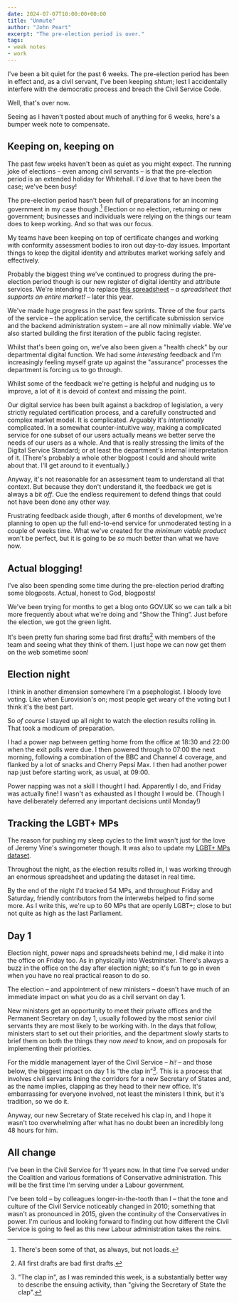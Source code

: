 ```yaml
---
date: 2024-07-07T10:00:00+00:00
title: "Unmute"
author: "John Peart"
excerpt: "The pre-election period is over."
tags:
- week notes
- work
---
```


I've been a bit quiet for the past 6 weeks. The pre-election period has been in effect and, as a civil servant, I've been keeping *shtum*; lest I accidentally interfere with the democratic process and breach the Civil Service Code.

Well, that's over now.

Seeing as I haven't posted about much of anything for 6 weeks, here's a bumper week note to compensate.


## Keeping on, keeping on

The past few weeks haven't been as quiet as you might expect. The running joke of elections – even among civil servants – is that the pre-election period is an extended holiday for Whitehall. I'd *love* that to have been the case; we've been busy!

The pre-election period hasn't been full of preparations for an incoming government in my case though.[^prep] Election or no election, returning or new government; businesses and individuals were relying on the things our team does to keep working. And so that was our focus.

[^prep]: There's been some of that, as always, but not loads.

My teams have been keeping on top of certificate changes and working with conformity assessment bodies to iron out day-to-day issues. Important things to keep the digital identity and attributes market working safely and effectively.

Probably the biggest thing we've continued to progress during the pre-election period though is our new register of digital identity and attribute services. We're intending it to replace [this spreadsheet](https://www.gov.uk/government/publications/list-of-certified-digital-identity-and-attribute-services) – *a spreadsheet that supports an entire market!* – later this year. 

We've made huge progress in the past few sprints. Three of the four parts of the service – the application service, the certificate submission service and the backend administration system – are all now minimally viable. We've also started building the first iteration of the public facing register.

Whilst that's been going on, we've also been given a "health check" by our departmental digital function. We had some *interesting* feedback and I'm increasingly feeling myself grate up against the "assurance" processes the department is forcing us to go through. 

Whilst some of the feedback we're getting is helpful and nudging us to improve, a lot of it is devoid of context and missing the point. 

Our digital service has been built against a backdrop of legislation, a very strictly regulated certification process, and a carefully constructed and complex market model. It is complicated. Arguably it's *intentionally* complicated. In a somewhat counter-intuitive way, making a complicated service for one subset of our users actually means we better serve the needs of our users as a whole. And that is really stressing the limits of the Digital Service Standard; or at least the department's internal interpretation of it. (There's probably a whole other blogpost I could and should write about that. I'll get around to it eventually.)

Anyway, it's not reasonable for an assessment team to understand all that context. But because they don't understand it, the feedback we get is always a bit *off*. Cue the endless requirement to defend things that could not have been done any other way.

Frustrating feedback aside though, after 6 months of development, we're planning to open up the full end-to-end service for unmoderated testing in a couple of weeks time. What we've created for the *minimum viable product* won't be perfect, but it is going to be *so* much better than what we have now.


## Actual blogging!

I've also been spending some time during the pre-election period drafting some blogposts. Actual, honest to God, blogposts! 

We've been trying for months to get a blog onto GOV.UK so we can talk a bit more frequently about what we're doing and “Show the Thing”. Just before the election, we got the green light. 

It's been pretty fun sharing some bad first drafts[^bfd] with members of the team and seeing what they think of them. I just hope we can now get them on the web sometime soon!

[^bfd]: All first drafts are bad first drafts.


## Election night

I think in another dimension somewhere I'm a psephologist. I bloody love voting. Like when Eurovision's on; most people get weary of the voting but I think it's the best part.

So *of course* I stayed up all night to watch the election results rolling in. That took a modicum of preparation. 

I had a power nap between getting home from the office at 18:30 and 22:00 when the exit polls were due. I then powered through to 07:00 the next morning, following a combination of the BBC and Channel 4 coverage, and flanked by a lot of snacks and Cherry Pepsi Max. I then had another power nap just before starting work, as usual, at 09:00.

Power napping was not a skill I thought I had. Apparently I do, and Friday was actually fine! I wasn't as exhausted as I thought I would be. (Though I have deliberately deferred any important decisions until Monday!)


## Tracking the LGBT+ MPs

The reason for pushing my sleep cycles to the limit wasn't just for the love of Jeremy Vine's swingometer though. It was also to update my [LGBT+ MPs dataset](//www.lgbt.mp).

Throughout the night, as the election results rolled in, I was working through an enormous spreadsheet and updating the dataset in real time.

By the end of the night I'd tracked 54 MPs, and throughout Friday and Saturday, friendly contributors from the interwebs helped to find some more. As I write this, we're up to 60 MPs that are openly LGBT+; close to but not quite as high as the last Parliament.


## Day 1

Election night, power naps and spreadsheets behind me, I did make it into the office on Friday too. As in physically into Westminster. There's always a buzz in the office on the day after election night; so it's fun to go in even when you have no real practical reason to do so. 

The election – and appointment of new ministers – doesn't have much of an immediate impact on what you do as a civil servant on day 1.

New ministers get an opportunity to meet their private offices and the Permanent Secretary on day 1, usually followed by the most senior civil servants they are most likely to be working with. In the days that follow, ministers start to set out their priorities, and the department slowly starts to brief them on both the things they now *need* to know, and on proposals for implementing their priorities.

For the middle management layer of the Civil Service – *hi!* – and those below, the biggest impact on day 1 is “the clap in”[^clap]. This is a process that involves civil servants lining the corridors for a new Secretary of States and, as the name implies, clapping as they head to their new office. It's embarrassing for everyone involved, not least the ministers I think, but it's tradition, so we do it.

[^clap]: "The clap in", as I was reminded this week, is a substantially better way to describe the ensuing activity, than "giving the Secretary of State the clap".

Anyway, our new Secretary of State received his clap in, and I hope it wasn't too overwhelming after what has no doubt been an incredibly long 48 hours for him.


## All change

I've been in the Civil Service for 11 years now. In that time I've served under the Coalition and various formations of Conservative administration. This will be the first time I'm serving under a Labour government.

I've been told – by colleagues longer-in-the-tooth than I – that the tone and culture of the Civil Service noticeably changed in 2010; something that wasn't as pronounced in 2015, given the continuity of the Conservatives in power. I'm curious and looking forward to finding out how different the Civil Service is going to feel as this new Labour administration takes the reins. 